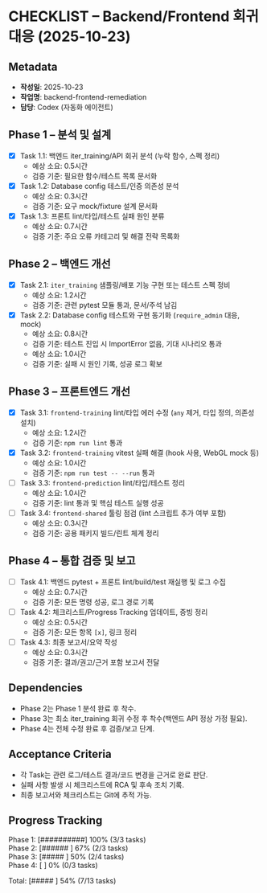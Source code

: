 # CHECKLIST – Backend/Frontend 회귀 대응 (2025-10-23)

## Metadata
- **작성일**: 2025-10-23
- **작업명**: backend-frontend-remediation
- **담당**: Codex (자동화 에이전트)

## Phase 1 – 분석 및 설계
- [x] Task 1.1: 백엔드 iter_training/API 회귀 분석 (누락 함수, 스펙 정리)  
  - 예상 소요: 0.5시간  
  - 검증 기준: 필요한 함수/테스트 목록 문서화
- [x] Task 1.2: Database config 테스트/인증 의존성 분석  
  - 예상 소요: 0.3시간  
  - 검증 기준: 요구 mock/fixture 설계 문서화
- [x] Task 1.3: 프론트 lint/타입/테스트 실패 원인 분류  
  - 예상 소요: 0.7시간  
  - 검증 기준: 주요 오류 카테고리 및 해결 전략 목록화

## Phase 2 – 백엔드 개선
- [x] Task 2.1: `iter_training` 샘플링/배포 기능 구현 또는 테스트 스펙 정비  
  - 예상 소요: 1.2시간  
  - 검증 기준: 관련 pytest 모듈 통과, 문서/주석 남김
- [x] Task 2.2: Database config 테스트와 구현 동기화 (`require_admin` 대응, mock)  
  - 예상 소요: 0.8시간  
  - 검증 기준: 테스트 진입 시 ImportError 없음, 기대 시나리오 통과
  - 예상 소요: 1.0시간  
  - 검증 기준: 실패 시 원인 기록, 성공 로그 확보

## Phase 3 – 프론트엔드 개선
- [x] Task 3.1: `frontend-training` lint/타입 에러 수정 (`any` 제거, 타입 정의, 의존성 설치)  
  - 예상 소요: 1.2시간  
  - 검증 기준: `npm run lint` 통과
- [x] Task 3.2: `frontend-training` vitest 실패 해결 (hook 사용, WebGL mock 등)  
  - 예상 소요: 1.0시간  
  - 검증 기준: `npm run test -- --run` 통과
- [ ] Task 3.3: `frontend-prediction` lint/타입/테스트 정리  
  - 예상 소요: 1.0시간  
  - 검증 기준: lint 통과 및 핵심 테스트 실행 성공
- [ ] Task 3.4: `frontend-shared` 툴링 점검 (lint 스크립트 추가 여부 포함)  
  - 예상 소요: 0.3시간  
  - 검증 기준: 공용 패키지 빌드/린트 체계 정리

## Phase 4 – 통합 검증 및 보고
- [ ] Task 4.1: 백엔드 pytest + 프론트 lint/build/test 재실행 및 로그 수집  
  - 예상 소요: 0.7시간  
  - 검증 기준: 모든 명령 성공, 로그 경로 기록
- [ ] Task 4.2: 체크리스트/Progress Tracking 업데이트, 증빙 정리  
  - 예상 소요: 0.5시간  
  - 검증 기준: 모든 항목 `[x]`, 링크 정리
- [ ] Task 4.3: 최종 보고서/요약 작성  
  - 예상 소요: 0.3시간  
  - 검증 기준: 결과/권고/근거 포함 보고서 전달

## Dependencies
- Phase 2는 Phase 1 분석 완료 후 착수.
- Phase 3는 최소 iter_training 회귀 수정 후 착수(백엔드 API 정상 가정 필요).
- Phase 4는 전체 수정 완료 후 검증/보고 단계.

## Acceptance Criteria
- 각 Task는 관련 로그/테스트 결과/코드 변경을 근거로 완료 판단.
- 실패 사항 발생 시 체크리스트에 RCA 및 후속 조치 기록.
- 최종 보고서와 체크리스트는 Git에 추적 가능.

## Progress Tracking
Phase 1: [##########] 100% (3/3 tasks)  
Phase 2: [######    ] 67% (2/3 tasks)  
Phase 3: [#####     ] 50% (2/4 tasks)  
Phase 4: [          ] 0% (0/3 tasks)  

Total: [#####     ] 54% (7/13 tasks)
